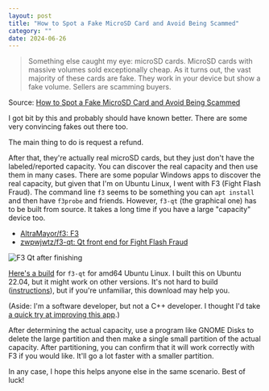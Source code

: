 ```yaml
---
layout: post
title: "How to Spot a Fake MicroSD Card and Avoid Being Scammed"
category: ""
date: 2024-06-26
---
```


> Something else caught my eye: microSD cards. MicroSD cards with massive volumes sold exceptionally cheap. As it turns out, the vast majority of these cards are fake. They work in your device but show a fake volume. Sellers are scamming buyers. 

Source: [How to Spot a Fake MicroSD Card and Avoid Being Scammed](https://www.makeuseof.com/tag/how-to-spot-fake-microsd-card/)

I got bit by this and probably should have known better.  There are some very convincing fakes out there too.

The main thing to do is request a refund.

After that, they're actually real microSD cards, but they just don't have the labeled/reported capacity.  You can discover the real capacity and then use them in many cases.  There are some popular Windows apps to discover the real capacity, but given that I'm on Ubuntu Linux, I went with F3 (Fight Flash Fraud).  The command line `f3` seems to be something you can `apt install` and then have `f3probe` and friends.  However, `f3-qt` (the graphical one) has to be built from source.  It takes a long time if you have a large "capacity" device too.

- [AltraMayor/f3: F3](https://github.com/AltraMayor/f3?tab=readme-ov-file#installation)
- [zwpwjwtz/f3-qt: Qt front end for Fight Flash Fraud](https://github.com/zwpwjwtz/f3-qt)

![F3 Qt after finishing](https://www.benjaminoakes.com/images/2024-06-26-f3-qt.png)

[Here's a build](https://www.benjaminoakes.com/assets/f3-qt) for `f3-qt` for amd64 Ubuntu Linux.  I built this on Ubuntu 22.04, but it might work on other versions.  It's not hard to build ([instructions](https://github.com/zwpwjwtz/f3-qt/blob/master/INSTALL)), but if you're unfamiliar, this download may help you.

(Aside: I'm a software developer, but not a C++ developer.  I thought I'd take [a quick try at improving this app](https://github.com/zwpwjwtz/f3-qt/pull/21).)

After determining the actual capacity, use a program like GNOME Disks to delete the large partition and then make a single small partition of the actual capacity.  After partitioning, you can confirm that it will work correctly with F3 if you would like.  It'll go a lot faster with a smaller partition.

In any case, I hope this helps anyone else in the same scenario.  Best of luck!
